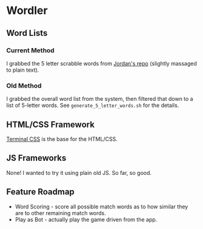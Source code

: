 # Wordler

## Word Lists

### Current Method

I grabbed the 5 letter scrabble words from [Jordan's repo](https://github.com/jakerella/guessle/blob/main/lists/scrabble_5.json) (slightly massaged to plain text).

### Old Method

I grabbed the overall word list from the system, then filtered that down to a list of 5-letter words. See `generate_5_letter_words.sh` for the details.

## HTML/CSS Framework

[Terminal CSS](https://terminalcss.xyz/) is the base for the HTML/CSS.

## JS Frameworks

None! I wanted to try it using plain old JS. So far, so good.

## Feature Roadmap

* Word Scoring - score all possible match words as to how similar they are to other remaining match words.
* Play as Bot - actually play the game driven from the app.
